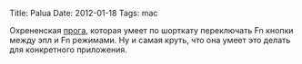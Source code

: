 Title: Palua
Date: 2012-01-18
Tags: mac

<div class="text">Охрененская <a href="http://www.molowa.com/palua/palua-3-0">прога</a>, которая умеет по шорткату переключать Fn кнопки между эпл и Fn режимами. Ну и самая круть, что она умеет это делать для конкретного приложения.</div>